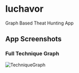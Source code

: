 # luchavor
Graph Based Theat Hunting App  

## App Screenshots

### Full Technique Graph
![TechniqueGraph](https://github.com/chemch/luchavor/assets/10344847/d471d81b-06a9-4ae1-ba29-1ad9f2c4edee)
